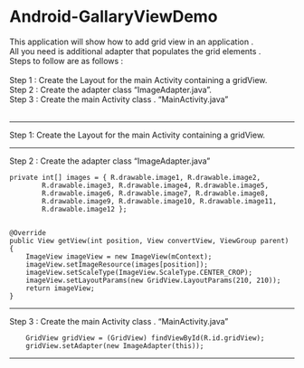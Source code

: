 Android-GallaryViewDemo
=======================
This application will show how to add grid view in an application .<br>
All you  need is additional adapter that populates the grid elements .<br>
Steps to follow are as follows : <br>
<br>
Step 1 : Create the Layout for the main Activity containing a gridView.<br>
Step 2 : Create the adapter class “ImageAdapter.java”.<br>
Step 3 : Create the main Activity class . “MainActivity.java”<br>
<br>

____________________________________________________________________________________________________________________________________________________________
Step 1: Create the Layout for the main Activity containing a gridView.
<GridView xmlns:android="http://schemas.android.com/apk/res/android"
    android:id="@+id/gridView"
    android:layout_width="fill_parent"
    android:layout_height="fill_parent"
    android:columnWidth="90dp"
    android:gravity="center"
    android:horizontalSpacing="10dp"
    android:numColumns="auto_fit"
    android:stretchMode="columnWidth"
    android:verticalSpacing="10dp" >

</GridView>

____________________________________________________________________________________________________________________________________________________________
Step 2 : Create the adapter class “ImageAdapter.java”


	private int[] images = { R.drawable.image1, R.drawable.image2,
			R.drawable.image3, R.drawable.image4, R.drawable.image5,
			R.drawable.image6, R.drawable.image7, R.drawable.image8,
			R.drawable.image9, R.drawable.image10, R.drawable.image11,
			R.drawable.image12 };


	@Override
	public View getView(int position, View convertView, ViewGroup parent) {
		ImageView imageView = new ImageView(mContext);
		imageView.setImageResource(images[position]);
		imageView.setScaleType(ImageView.ScaleType.CENTER_CROP);
		imageView.setLayoutParams(new GridView.LayoutParams(210, 210));
		return imageView;
	}

____________________________________________________________________________________________________________________________________________________________
Step 3 : Create the main Activity class . “MainActivity.java”

		GridView gridView = (GridView) findViewById(R.id.gridView);
		gridView.setAdapter(new ImageAdapter(this));
__________________________________________________________________________________________________________________________________________________________
